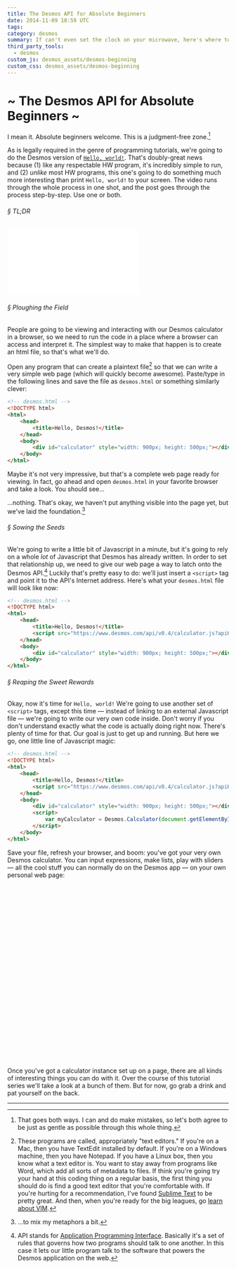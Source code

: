 ```yaml
---
title: The Desmos API for Absolute Beginners
date: 2014-11-09 18:59 UTC
tags:
category: desmos
summary: If can't even set the clock on your microwave, here's where to start.
third_party_tools:
  - desmos
custom_js: desmos_assets/desmos-beginning
custom_css: desmos_assets/desmos-beginning
---
```


# ~ The Desmos API for Absolute Beginners ~

I mean it. Absolute beginners welcome. This is a judgment-free zone.[^jfz]

As is legally required in the genre of programming tutorials, we're going to do the Desmos version of [`Hello, world!`](http://en.wikipedia.org/wiki/%22Hello,_world!%22_program). That's doubly-great news because (1) like any respectable HW program, it's incredibly simple to run, and (2) *unlike* most HW programs, this one's going to do something much more interesting than print `Hello, world!` to your screen. The video runs through the whole process in one shot, and the post goes through the process step-by-step. Use one or both.

###### &sect; TL;DR
<div class="video">
    <div class="video-wrapper">
        <iframe class="vimeo" src="//player.vimeo.com/video/111737260" frameborder="0" webkitallowfullscreen mozallowfullscreen allowfullscreen></iframe>
    </div>
</div>

###### &sect; Ploughing the Field

People are going to be viewing and interacting with our Desmos calculator in a browser, so we need to run the code in a place where a browser can access and interpret it. The simplest way to make that happen is to create an html file, so that's what we'll do.

Open any program that can create a plaintext file[^editor] so that we can write a very simple web page (which will quickly become awesome). Paste/type in the following lines and save the file as `desmos.html` or something similarly clever:

~~~ html
<!-- desmos.html -->
<!DOCTYPE html>
<html>
    <head>
        <title>Hello, Desmos!</title>
    </head>
    <body>
        <div id="calculator" style="width: 900px; height: 500px;"></div>
    </body>
</html>
~~~

Maybe it's not very impressive, but that's a complete web page ready for viewing. In fact, go ahead and open `desmos.html` in your favorite browser and take a look. You should see...

...nothing. That's okay, we haven't put anything visible into the page yet, but we've laid the foundation.[^meta]

###### &sect; Sowing the Seeds

We're going to write a little bit of Javascript in a minute, but it's going to rely on a whole *lot* of Javascript that Desmos has already written. In order to set that relationship up, we need to give our web page a way to latch onto the Desmos API.[^api] Luckily that's pretty easy to do: we'll just insert a `<script>` tag and point it to the API's Internet address.  Here's what your `desmos.html` file will look like now:

~~~ html
<!-- desmos.html -->
<!DOCTYPE html>
<html>
    <head>
        <title>Hello, Desmos!</title>
        <script src="https://www.desmos.com/api/v0.4/calculator.js?apiKey=dcb31709b452b1cf9dc26972add0fda6"></script>
    </head>
    <body>
        <div id="calculator" style="width: 900px; height: 500px;"></div>
    </body>
</html>
~~~

###### &sect; Reaping the Sweet Rewards

Okay, now it's time for `Hello, world!` We're going to use another set of `<script>` tags, except this time &mdash; instead of linking to an external Javascript file &mdash; we're going to write our very own code inside. Don't worry if you don't understand exactly what the code is actually doing right now. There's plenty of time for that. Our goal is just to get up and running. But here we go, one little line of Javascript magic:

~~~ html
<!-- desmos.html -->
<!DOCTYPE html>
<html>
    <head>
        <title>Hello, Desmos!</title>
        <script src="https://www.desmos.com/api/v0.4/calculator.js?apiKey=dcb31709b452b1cf9dc26972add0fda6"></script>
    </head>
    <body>
        <div id="calculator" style="width: 900px; height: 500px;"></div>
        <script>
            var myCalculator = Desmos.Calculator(document.getElementById('calculator'));
        </script>
    </body>
</html>
~~~

Save your file, refresh your browser, and boom: you've got your very own Desmos calculator. You can input expressions, make lists, play with sliders &mdash; all the cool stuff you can normally do on the Desmos app &mdash; on your own personal web page:

<div id="real-calc" class="blog-calc" style="width: 100%; height: 400px;"></div>

Once you've got a calculator instance set up on a page, there are all kinds of interesting things you can do with it. Over the course of this tutorial series we'll take a look at a bunch of them. But for now, go grab a drink and pat yourself on the back.

---

[^jfz]: That goes both ways. I can and do make mistakes, so let's both agree to be just as gentle as possible through this whole thing.

[^editor]: These programs are called, appropriately "text editors." If you're on a Mac, then you have TextEdit installed by default. If you're on a Windows machine, then you have Notepad. If you have a Linux box, then you know what a text editor is. You want to stay away from programs like Word, which add all sorts of metadata to files. If think you're going try your hand at this coding thing on a regular basis, the first thing you should do is find a good text editor that you're comfortable with. If you're hurting for a recommendation, I've found [Sublime Text](http://www.sublimetext.com/) to be pretty great. And then, when you're ready for the big leagues, go [learn about VIM](http://www.openvim.com/tutorial.html).

[^api]: API stands for [Application Programming Interface](http://en.wikipedia.org/wiki/Application_programming_interface). Basically it's a set of rules that governs how two programs should talk to one another. In this case it lets our little program talk to the software that powers the Desmos application on the web.

[^meta]: ...to mix my metaphors a bit.